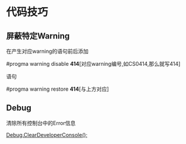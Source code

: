 # 代码技巧

## 屏蔽特定Warning

在产生对应warning的语句前后添加

\#progma warning disable **414**\[对应warning编号,如CS0414,那么就写414]

语句

\#progma warning restore **414**\[与上方对应]

## Debug

清除所有控制台中的Error信息

[Debug.ClearDeveloperConsole();](https://docs.unity3d.com/ScriptReference/Debug.ClearDeveloperConsole.html)
